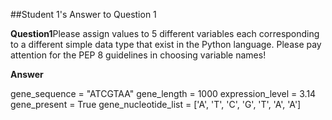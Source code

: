 ##Student 1's Answer to Question 1


**Question1**Please assign values to 5 different variables each corresponding to a different simple
data type that exist in the Python language. Please pay attention for the PEP 8 guidelines in
choosing variable names!


**Answer**

gene_sequence = "ATCGTAA" 
gene_length = 1000
expression_level = 3.14
gene_present = True 
gene_nucleotide_list = ['A', 'T', 'C', 'G', 'T', 'A', 'A']


